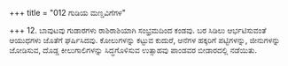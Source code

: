 +++
title = "012 ಗುಡಿಯ ಮಣ್ಡವಿಗೆಗಳ"

+++
12. ಬಾವುಟವು ಗುಡಾರಗಳು ರಾಶಿರಾಶಿಯಾಗಿ ಸಂಭ್ರಮದಿಂದ ಕಂಡವು. ಬರ ಸಿಡಿಲು ಆರ್ಭಟಿಸುವಂತೆ ಆಯುಧಗಳು ಜೊತೆಗೆ ಘರ್ಷಿಸಿದವು. ಕೋಲುಗಳನ್ನು ಕಟ್ಟುವ ಕುದುರೆ, ಆನೆಗಳ ಹಕ್ಕರಿಗೆ ಪಟ್ಟಿಗಳನ್ನು, ಜೀನುಗಳನ್ನು ಜೋಡಿಸುವ, ದೊಡ್ಡ ಕೀಲುಗಾಲಿಗಳನ್ನು ಸಿದ್ಧಗೊಳಿಸುವ ಉತ್ಸಾಹವು ಪಾಂಡವರ ಬೀಡಾರದಲ್ಲಿ ನಡೆಯಿತು.
